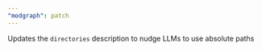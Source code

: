 ```yaml
---
"modgraph": patch
---
```


Updates the `directories` description to nudge LLMs to use absolute paths
